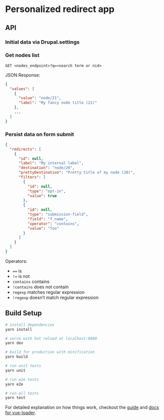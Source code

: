# Personalized redirect app

## API

### Initial data via Drupal.settings

### Get nodes list
`GET <nodes_endpoint>?q=<search term or nid>`

JSON Response:
``` json
{
  "values": [
    {
      "value": "node/21",
      "label": "My fancy node title (21)"
    },
    ...
  ]
}
```

### Persist data on form submit

``` json
{
  "redirects": [
    {
      "id": null,
      "label": "My internal label",
      "destination": "node/20",
      "prettyDestination": "Pretty title of my node (20)",
      "filters": [
        {
          "id": null,
          "type": "opt-in",
          "value": true
        },
        {
          "id": null,
          "type": "submission-field",
          "field": "f_name",
          "operator": "contains",
          "value": "foo"
        }
      ]
    }
  ]
}
```

Operators:

* `==` is
* `!=` is not
* `contains` contains
* `!contains` does not contain
* `regexp` matches regular expression
* `!regexp` doesn’t match regular expression

## Build Setup

``` bash
# install dependencies
yarn install

# serve with hot reload at localhost:8080
yarn dev

# build for production with minification
yarn build

# run unit tests
yarn unit

# run e2e tests
yarn e2e

# run all tests
yarn test
```

For detailed explanation on how things work, checkout the [guide](http://vuejs-templates.github.io/webpack/) and [docs for vue-loader](http://vuejs.github.io/vue-loader).
